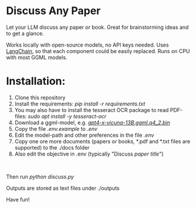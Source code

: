 # Discuss Any Paper

Let your LLM discuss any paper or book. Great for brainstorming ideas and to get a glance.

Works locally with open-source models, no API keys needed. Uses [LangChain](https://github.com/hwchase17/langchain), so that each component could be easily replaced. Runs on CPU with most GGML models.
</br>

# Installation:

1. Clone this repository
2. Install the requirements: *pip install -r requirements.txt*
3. You may also have to install the tesseract OCR package to read PDF-files: *sudo apt install -y tesseract-ocr*
4. Download a ggml-model, e.g. [*gpt4-x-vicuna-13B.ggml.q4_2.bin*](https://huggingface.co/TheBloke/gpt4-x-vicuna-13B-GGML)
5. Copy the file *.env.example* to *.env*
6. Edit the model-path and other preferences in the file *.env*
7. Copy one ore more documents (papers or books, *.pdf and *.txt files are supported) to the ./docs folder
8. Also edit the objective in .env (typically "Discuss *paper title*")
</br>

Then run *python discuss.py*

Outputs are stored as text files under ./outputs

Have fun!
</br>
